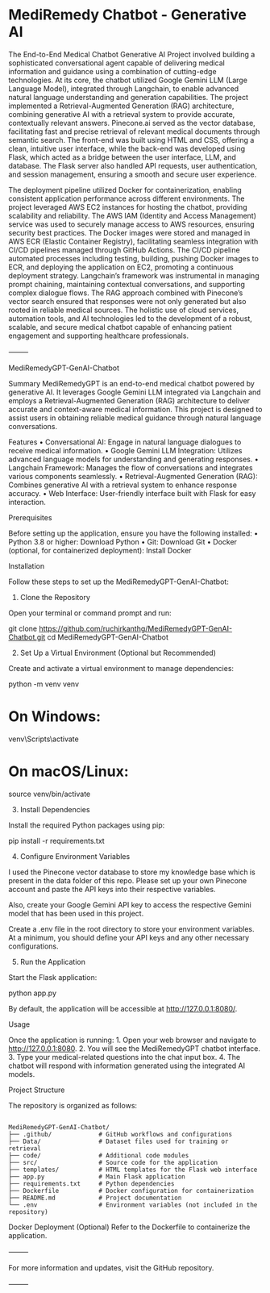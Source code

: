 # MediRemedy Chatbot - Generative AI

The End-to-End Medical Chatbot Generative AI Project involved building a sophisticated conversational agent capable of delivering medical information and guidance using a combination of cutting-edge technologies. At its core, the chatbot utilized Google Gemini LLM (Large Language Model), integrated through Langchain, to enable advanced natural language understanding and generation capabilities. The project implemented a Retrieval-Augmented Generation (RAG) architecture, combining generative AI with a retrieval system to provide accurate, contextually relevant answers. Pinecone.ai served as the vector database, facilitating fast and precise retrieval of relevant medical documents through semantic search. The front-end was built using HTML and CSS, offering a clean, intuitive user interface, while the back-end was developed using Flask, which acted as a bridge between the user interface, LLM, and database. The Flask server also handled API requests, user authentication, and session management, ensuring a smooth and secure user experience.

The deployment pipeline utilized Docker for containerization, enabling consistent application performance across different environments. The project leveraged AWS EC2 instances for hosting the chatbot, providing scalability and reliability. The AWS IAM (Identity and Access Management) service was used to securely manage access to AWS resources, ensuring security best practices. The Docker images were stored and managed in AWS ECR (Elastic Container Registry), facilitating seamless integration with CI/CD pipelines managed through GitHub Actions. The CI/CD pipeline automated processes including testing, building, pushing Docker images to ECR, and deploying the application on EC2, promoting a continuous deployment strategy. Langchain’s framework was instrumental in managing prompt chaining, maintaining contextual conversations, and supporting complex dialogue flows. The RAG approach combined with Pinecone’s vector search ensured that responses were not only generated but also rooted in reliable medical sources. The holistic use of cloud services, automation tools, and AI technologies led to the development of a robust, scalable, and secure medical chatbot capable of enhancing patient engagement and supporting healthcare professionals.


⸻

MediRemedyGPT-GenAI-Chatbot

Summary 
MediRemedyGPT is an end-to-end medical chatbot powered by generative AI. It leverages Google Gemini LLM integrated via Langchain and employs a Retrieval-Augmented Generation (RAG) architecture to deliver accurate and context-aware medical information. This project is designed to assist users in obtaining reliable medical guidance through natural language conversations.

Features
	•	Conversational AI: Engage in natural language dialogues to receive medical information.
	•	Google Gemini LLM Integration: Utilizes advanced language models for understanding and generating responses.
	•	Langchain Framework: Manages the flow of conversations and integrates various components seamlessly.
	•	Retrieval-Augmented Generation (RAG): Combines generative AI with a retrieval system to enhance response accuracy.
	•	Web Interface: User-friendly interface built with Flask for easy interaction.

Prerequisites

Before setting up the application, ensure you have the following installed:
	•	Python 3.8 or higher: Download Python
	•	Git: Download Git
	•	Docker (optional, for containerized deployment): Install Docker

Installation

Follow these steps to set up the MediRemedyGPT-GenAI-Chatbot:

1. Clone the Repository

Open your terminal or command prompt and run:

git clone https://github.com/ruchirkanthg/MediRemedyGPT-GenAI-Chatbot.git
cd MediRemedyGPT-GenAI-Chatbot

2. Set Up a Virtual Environment (Optional but Recommended)

Create and activate a virtual environment to manage dependencies:

python -m venv venv
# On Windows:
venv\Scripts\activate
# On macOS/Linux:
source venv/bin/activate

3. Install Dependencies

Install the required Python packages using pip:

pip install -r requirements.txt

4. Configure Environment Variables

I used the Pinecone vector database to store my knowledge base which is present in the data folder of this repo. Please set up your own Pinecone account and paste the API keys into their respective variables. 

Also, create your Google Gemini API key to access the respective Gemini model that has been used in this project. 

Create a .env file in the root directory to store your environment variables. At a minimum, you should define your API keys and any other necessary configurations.

5. Run the Application

Start the Flask application:

python app.py

By default, the application will be accessible at http://127.0.0.1:8080/.

Usage

Once the application is running:
	1.	Open your web browser and navigate to http://127.0.0.1:8080.
	2.	You will see the MediRemedyGPT chatbot interface.
	3.	Type your medical-related questions into the chat input box.
	4.	The chatbot will respond with information generated using the integrated AI models.

Project Structure

The repository is organized as follows:

<pre><code> 
MediRemedyGPT-GenAI-Chatbot/
├── .github/             # GitHub workflows and configurations
├── Data/                # Dataset files used for training or retrieval
├── code/                # Additional code modules
├── src/                 # Source code for the application
├── templates/           # HTML templates for the Flask web interface
├── app.py               # Main Flask application
├── requirements.txt     # Python dependencies
├── Dockerfile           # Docker configuration for containerization
├── README.md            # Project documentation
└── .env                 # Environment variables (not included in the repository)
</code></pre>

Docker Deployment (Optional)
Refer to the Dockerfile to containerize the application. 


⸻

For more information and updates, visit the GitHub repository.

⸻

